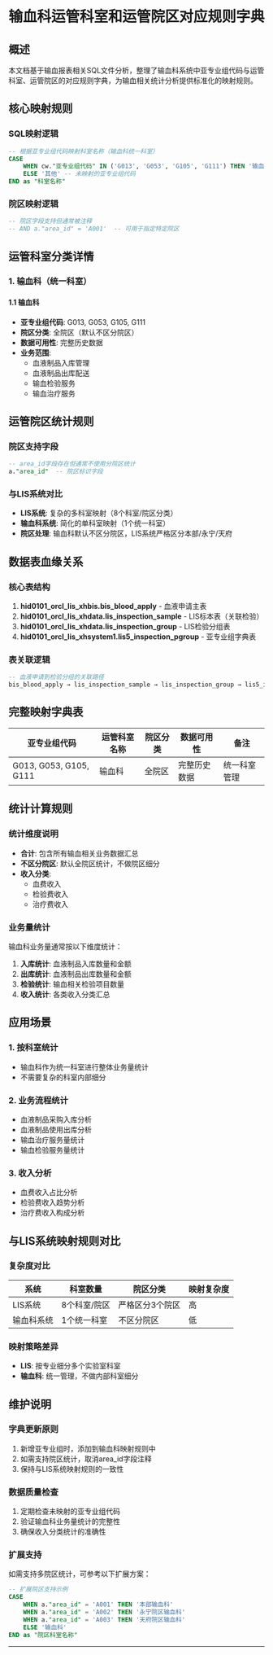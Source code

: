 # 输血科运管科室和运管院区对应规则字典

## 概述

本文档基于输血报表相关SQL文件分析，整理了输血科系统中亚专业组代码与运管科室、运管院区的对应规则字典，为输血相关统计分析提供标准化的映射规则。

## 核心映射规则

### SQL映射逻辑
```sql
-- 根据亚专业组代码映射科室名称（输血科统一科室）
CASE 
    WHEN cw."亚专业组代码" IN ('G013', 'G053', 'G105', 'G111') THEN '输血科'
    ELSE '其他' -- 未映射的亚专业组代码
END as "科室名称"
```

### 院区映射逻辑
```sql
-- 院区字段支持但通常被注释
-- AND a."area_id" = 'A001'  -- 可用于指定特定院区
```

## 运管科室分类详情

### 1. 输血科（统一科室）

#### 1.1 输血科
- **亚专业组代码**: G013, G053, G105, G111
- **院区分类**: 全院区（默认不区分院区）
- **数据可用性**: 完整历史数据
- **业务范围**: 
  - 血液制品入库管理
  - 血液制品出库配送
  - 输血检验服务
  - 输血治疗服务

## 运管院区统计规则

### 院区支持字段
```sql
-- area_id字段存在但通常不使用分院区统计
a."area_id"  -- 院区标识字段
```

### 与LIS系统对比
- **LIS系统**: 复杂的多科室映射（8个科室/院区分类）
- **输血科系统**: 简化的单科室映射（1个统一科室）
- **院区处理**: 输血科默认不区分院区，LIS系统严格区分本部/永宁/天府

## 数据表血缘关系

### 核心表结构
1. **hid0101_orcl_lis_xhbis.bis_blood_apply** - 血液申请主表
2. **hid0101_orcl_lis_xhdata.lis_inspection_sample** - LIS标本表（关联检验）
3. **hid0101_orcl_lis_xhdata.lis_inspection_group** - LIS检验分组表
4. **hid0101_orcl_lis_xhsystem1.lis5_inspection_pgroup** - 亚专业组字典表

### 表关联逻辑
```sql
-- 血液申请到检验分组的关联路径
bis_blood_apply → lis_inspection_sample → lis_inspection_group → lis5_inspection_pgroup
```

## 完整映射字典表

| 亚专业组代码 | 运管科室名称 | 院区分类 | 数据可用性 | 备注 |
|-------------|-------------|----------|------------|------|
| G013, G053, G105, G111 | 输血科 | 全院区 | 完整历史数据 | 统一科室管理 |

## 统计计算规则

### 统计维度说明
- **合计**: 包含所有输血相关业务数据汇总
- **不区分院区**: 默认全院区统计，不做院区细分
- **收入分类**: 
  - 血费收入
  - 检验费收入  
  - 治疗费收入

### 业务量统计
输血科业务量通常按以下维度统计：
1. **入库统计**: 血液制品入库数量和金额
2. **出库统计**: 血液制品出库数量和金额
3. **检验统计**: 输血相关检验项目数量
4. **收入统计**: 各类收入分类汇总

## 应用场景

### 1. 按科室统计
- 输血科作为统一科室进行整体业务量统计
- 不需要复杂的科室内部细分

### 2. 业务流程统计
- 血液制品采购入库分析
- 血液制品使用出库分析
- 输血治疗服务量统计
- 输血检验服务量统计

### 3. 收入分析
- 血费收入占比分析
- 检验费收入趋势分析
- 治疗费收入构成分析

## 与LIS系统映射规则对比

### 复杂度对比
| 系统 | 科室数量 | 院区分类 | 映射复杂度 |
|------|----------|----------|------------|
| LIS系统 | 8个科室/院区 | 严格区分3个院区 | 高 |
| 输血科系统 | 1个统一科室 | 不区分院区 | 低 |

### 映射策略差异
- **LIS**: 按专业细分多个实验室科室
- **输血科**: 统一管理，不做内部科室细分

## 维护说明

### 字典更新原则
1. 新增亚专业组时，添加到输血科映射规则中
2. 如需支持院区统计，取消area_id字段注释
3. 保持与LIS系统映射规则的一致性

### 数据质量检查
1. 定期检查未映射的亚专业组代码
2. 验证输血科业务量统计的完整性
3. 确保收入分类统计的准确性

### 扩展支持
如需支持多院区统计，可参考以下扩展方案：
```sql
-- 扩展院区支持示例
CASE 
    WHEN a."area_id" = 'A001' THEN '本部输血科'
    WHEN a."area_id" = 'A002' THEN '永宁院区输血科'  
    WHEN a."area_id" = 'A003' THEN '天府院区输血科'
    ELSE '输血科'
END as "院区科室名称"
```

---
